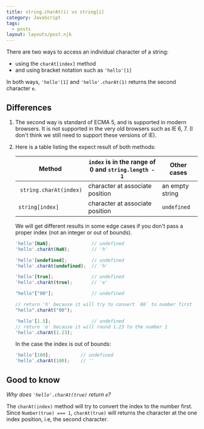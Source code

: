 ```yaml
---
title: string.charAt(i) vs string[i]
category: JavaScript
tags:
  - posts
layout: layouts/post.njk
---
```


There are two ways to access an individual character of a string:

* using the `charAt[index]` method
* and using bracket notation such as `'hello'[1]`

In both ways, `'hello'[1]` and `'hello'.charAt(1)` returns the second character `e`.

## Differences

1. The second way is standard of ECMA 5, and is supported in modern browsers. It is not supported in the very old browsers such as IE 6, 7.
    (I don't think we still need to support these versions of IE).

2. Here is a table listing the expect result of both methods:

    | Method                    | `index` is in the range of 0 and `string.length - 1`  | Other cases       |
    |---------------------------|-----------------------------------------------------------|-------------------|
    | `string.charAt(index)`  | character at associate position                           | an empty string   |
    | `string[index]`         | character at associate position                           | `undefined`     |

    We will get different results in some edge cases if you don't pass a proper index (not an integer or out of bounds). 

    ```js
    'hello'[NaN];               // undefined
    'hello'.charAt(NaN);        // 'h'

    'hello'[undefined];         // undefined
    'hello'.charAt(undefined);  // 'h'

    'hello'[true];              // undefined
    'hello'.charAt(true);       // 'e'

    "hello"["00"];              // undefined

    // return 'h' because it will try to convert `00` to number first
    "hello".charAt("00");       

    'hello'[1.5];               // undefined
    // return 'e' because it will round 1.23 to the number 1 
    'hello'.charAt(1.23);
    ```

    In the case the index is out of bounds:

    ```js
    'hello'[100];           // undefined
    'hello'.charAt(100);    // ''
    ```

## Good to know

_Why does `'hello'.charAt(true)` return `e`?_

The `charAt(index)` method will try to convert the index to the number first. Since `Number(true) === 1`, `charAt(true)` will returns the character at the one index position, i.e, the second character.